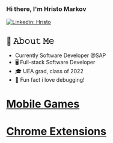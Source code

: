### Hi there, I'm Hristo Markov
[![Linkedin: Hristo](https://img.shields.io/badge/-Hristo-blue?style=flat-square&logo=Linkedin&logoColor=white&link=https://www.linkedin.com/in/hristo-markov/)](https://www.linkedin.com/in/hristo-markov/)

## :book: 𝙰𝚋𝚘𝚞𝚝 𝙼𝚎
- Currently Software Developer @SAP 
- 🖥 Full-stack Software Developer
- 🎓 UEA grad, class of 2022
- 🍕 Fun fact i love debugging! 

# <a href="https://play.google.com/store/apps/developer?id=H.Markov&hl=en&gl=US">Mobile Games</a><br>
# <a href="https://chrome.google.com/webstore/search/Hristo%20Markov?_category=extensions">Chrome Extensions</a>
